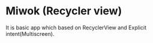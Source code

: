 # Miwok (Recycler view)

It is basic app which based on RecyclerView and Explicit intent(Multiscreen).
